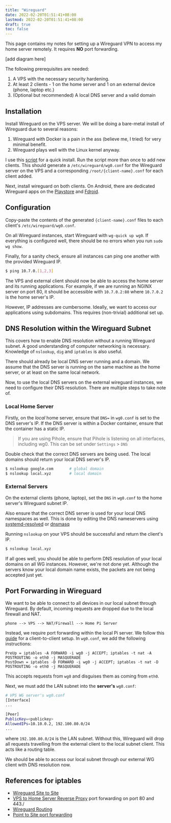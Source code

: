 ```yaml
---
title: "Wireguard"
date: 2022-02-20T01:51:41+08:00
lastmod: 2022-02-20T01:51:41+08:00
draft: true
toc: false
---
```


This page contains my notes for setting up a Wireguard VPN to access my home
server remotely. It requires **NO** port forwarding.

[add diagram here]

The following prerequisites are needed:
1. A VPS with the necessary security hardening.
2. At least 2 clients - 1 on the home server and 1 on an external device
   (phone, laptop etc.)
3. (Optional but recommended) A local DNS server and a valid domain

## Installation
Install Wireguard on the VPS server. We will be doing a bare-metal install of Wireguard due to several reasons:
1. Wireguard with Docker is a pain in the ass (believe me, I tried) for very
   minimal benefit.
2. Wireguard plays well with the Linux kernel anyway.

I use this [script](https://github.com/Nyr/wireguard-install) for a quick
install. Run the script more than once to add new clients. This
should generate a `/etc/wireguard/wg0.conf` for the Wireguard server on the VPS
and a corresponding `/root/{client-name}.conf` for each client added.

Next, install wireguard on both clients. On Android, there are dedicated
Wireguard apps on the
[Playstore](https://play.google.com/store/apps/details?id=com.wireguard.android&hl=en_SG&gl=US)
and [Fdroid](https://f-droid.org/en/packages/com.wireguard.android/).

## Configuration
Copy-paste the contents of the generated `{client-name}.conf` files to each client's `/etc/wireguard/wg0.conf`.

On all Wireguard instances, start Wireguard with `wg-quick up wg0`. If everything is configured well, there should be no errors when you run `sudo wg show`.

Finally, for a sanity check, ensure all instances can ping one another with the provided Wireguard IP.
```bash
$ ping 10.7.0.[1,2,3]
```

The VPS and external client should now be able to access the home server and its
running applications. For example, if we are running an NGINX server on port 80,
it should be accessible with `10.7.0.2:80` where `10.7.0.2` is the home server's
IP.

However, IP addresses are cumbersome. Ideally, we want to access our
applications using subdomains. This requires (non-trivial) additional set up.

## DNS Resolution within the Wireguard Subnet

This covers how to enable DNS resolution without a running Wireguard subnet. A
good understanding of computer networking is necessary. Knowledge of `nslookup`,
`dig` and `iptables` is also useful.

There should already be local DNS server running and a domain. We assume that
the DNS server is running on the same machine as the home server, or at least on
the same local network.

Now, to use the local DNS servers on the external wireguard instances, we need
to configure their DNS resolution. There are multiple steps to take note of.

### Local Home Server

Firstly, on the *local* home server, ensure that `DNS=` in `wg0.conf` is set to
the DNS server's IP. If the DNS server is within a Docker container, ensure that
the container has a static IP.

>If you are using Pihole, ensure that Pihole is listening on all interfaces,
>including wg0. This can be set under `Settings` > `DNS`

Double check that the correct DNS servers are being used. The local domains
should return your local DNS server's IP.

```bash
$ nslookup google.com		# global domain
$ nslookup local.xyz 		# local domain
```

### External Servers

On the external clients (phone, laptop), set the `DNS` in `wg0.conf` to the home
server's Wireguard subnet IP.

Also ensure that the correct DNS server is used for your local DNS namespaces as
well. This is done by editing the DNS nameservers using
[systemd-resolved](https://gist.github.com/brasey/fa2277a6d7242cdf4e4b7c720d42b567#solution)
or
[dnsmasq](https://askubuntu.com/questions/191226/dnsmasq-failed-to-create-listening-socket-for-port-53-address-already-in-use)

Running `nslookup` on your VPS should be successful and return the client's IP.

```bash
$ nslookup local.xyz
```

If all goes well, you should be able to perform DNS resolution of your local
domains on all WG instances. However, we're not done yet. Although the servers
know your local domain name exists, the packets are not being accepted just yet.

## Port Forwarding in Wireguard

We want to be able to connect to all devices in our local subnet through
Wireguard. By default, incoming requests are dropped due to the local firewall
and NAT.

```
phone --> VPS --> NAT/Firewall --> Home Pi Server
```

Instead, we require port forwarding within the local Pi server. We follow this
[guide](https://gist.github.com/insdavm/b1034635ab23b8839bf957aa406b5e39) for a
client-to-client setup. In `wg0.conf`, we add the following instructions:

```
PreUp = iptables -A FORWARD -i wg0 -j ACCEPT; iptables -t nat -A POSTROUTING -o eth0 -j MASQUERADE
PostDown = iptables -D FORWARD -i wg0 -j ACCEPT; iptables -t nat -D POSTROUTING -o eth0 -j MASQUERADE
```
This accepts requests from `wg0` and disguises them as coming from `eth0`.

Next, we must add the LAN subnet into the **server's** 	`wg0.conf`:
```bash
# VPS WG server's wg0.conf
[Interface]
...

[Peer]
PublicKey=<publickey>
AllowedIPs=10.10.0.2, 192.100.80.0/24
...
```
where `192.100.80.0/24` is the LAN subnet. Without this, Wireguard will drop all requests travelling from the external client to the local subnet client. This acts like a routing table.

We should be able to access our local subnet through our external WG client with DNS resolution now.

## References for iptables
- [Wireguard Site to Site](https://gist.github.com/insdavm/b1034635ab23b8839bf957aa406b5e39)
- [VPS to Home Server Reverse Proxy](https://www.selfhosted.pro/hl/wireguard_vps/) port forwarding on port 80 and 443./
- [Wireguard Routing](https://kaspars.net/blog/wireguard-routing)
- [Point to Site port forwarding](https://www.procustodibus.com/blog/2021/04/wireguard-point-to-site-port-forwarding/)
